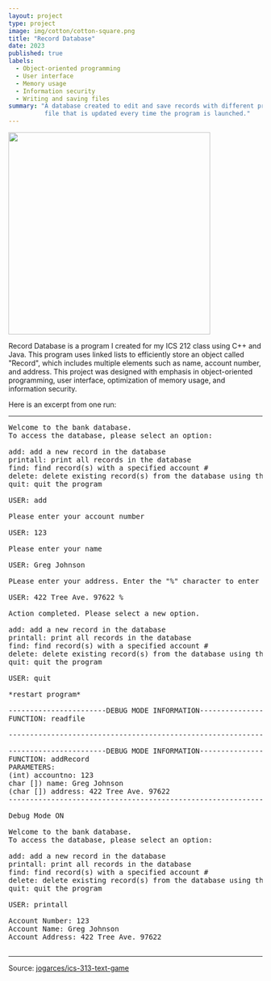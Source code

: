 ```yaml
---
layout: project
type: project
image: img/cotton/cotton-square.png
title: "Record Database"
date: 2023
published: true
labels:
  - Object-oriented programming 
  - User interface 
  - Memory usage 
  - Information security
  - Writing and saving files 
summary: "A database created to edit and save records with different properties to a
          file that is updated every time the program is launched."
---
```


<img class="img-fluid" src="../img/Record_Database/record_database_header.png" width=" 400">

Record Database is a program I created for my ICS 212 class using C++ and Java. This program uses linked lists
to efficiently store an object called "Record", which includes multiple elements such as name, account number, and address. 
This project was designed with emphasis in object-oriented programming, user interface, optimization of memory usage, and information security. 

Here is an excerpt from one run:

<hr>

<pre>
Welcome to the bank database.
To access the database, please select an option:

add: add a new record in the database
printall: print all records in the database
find: find record(s) with a specified account #
delete: delete existing record(s) from the database using the account #
quit: quit the program

USER: add

Please enter your account number

USER: 123

Please enter your name

USER: Greg Johnson

PLease enter your address. Enter the "%" character to enter

USER: 422 Tree Ave. 97622 %

Action completed. Please select a new option. 

add: add a new record in the database
printall: print all records in the database
find: find record(s) with a specified account #
delete: delete existing record(s) from the database using the account #
quit: quit the program

USER: quit

*restart program* 

-----------------------DEBUG MODE INFORMATION-----------------------
FUNCTION: readfile

--------------------------------------------------------------------

-----------------------DEBUG MODE INFORMATION-----------------------
FUNCTION: addRecord
PARAMETERS:
(int) accountno: 123
char []) name: Greg Johnson
(char []) address: 422 Tree Ave. 97622
--------------------------------------------------------------------

Debug Mode ON

Welcome to the bank database.
To access the database, please select an option:

add: add a new record in the database
printall: print all records in the database
find: find record(s) with a specified account #
delete: delete existing record(s) from the database using the account #
quit: quit the program

USER: printall

Account Number: 123
Account Name: Greg Johnson 
Account Address: 422 Tree Ave. 97622

</pre>

<hr>

Source: <a href="https://github.com/jogarces/ics-313-text-game"><i class="large github icon "></i>jogarces/ics-313-text-game</a>
